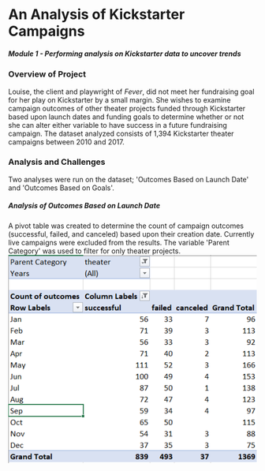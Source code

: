 # An Analysis of Kickstarter Campaigns
##### Module 1 - Performing analysis on Kickstarter data to uncover trends
### Overview of Project
  Louise, the client and playwright of *Fever*, did not meet her fundraising goal for her play on Kickstarter by a small margin.  She wishes to examine campaign outcomes of other theater projects funded through Kickstarter based upon launch dates and funding goals to determine whether or not she can alter either variable to have success in a future fundraising campaign.  The dataset analyzed consists of 1,394 Kickstarter theater campaigns between 2010 and 2017.
### Analysis and Challenges
  Two analyses were run on the dataset; 'Outcomes Based on Launch Date' and 'Outcomes Based on Goals'.  
##### Analysis of Outcomes Based on Launch Date 
A pivot table was created to determine the count of campaign outcomes (successful, failed, and canceled) based upon their creation date. Currently live campaigns were excluded from the results. The variable 'Parent Category' was used to filter for only theater projects. 
![](images/Outcomes_vs_Launch_Date_Pivot_Table.PNG)
